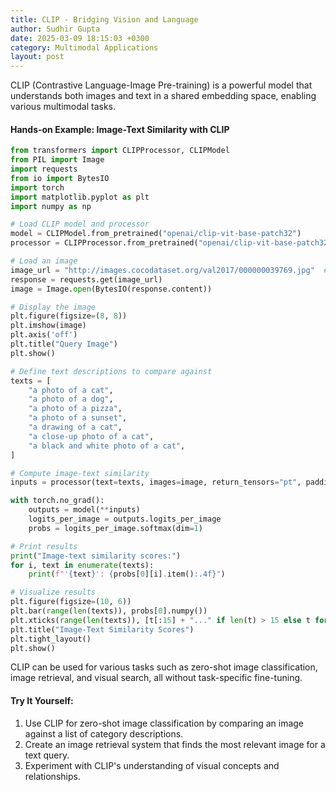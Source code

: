 ```yaml
---
title: CLIP - Bridging Vision and Language
author: Sudhir Gupta
date: 2025-03-09 18:15:03 +0300
category: Multimodal Applications
layout: post
---
```


CLIP (Contrastive Language-Image Pre-training) is a powerful model that understands both images and text in a shared embedding space, enabling various multimodal tasks.

#### Hands-on Example: Image-Text Similarity with CLIP

```python
from transformers import CLIPProcessor, CLIPModel
from PIL import Image
import requests
from io import BytesIO
import torch
import matplotlib.pyplot as plt
import numpy as np

# Load CLIP model and processor
model = CLIPModel.from_pretrained("openai/clip-vit-base-patch32")
processor = CLIPProcessor.from_pretrained("openai/clip-vit-base-patch32")

# Load an image
image_url = "http://images.cocodataset.org/val2017/000000039769.jpg"  # Cat image
response = requests.get(image_url)
image = Image.open(BytesIO(response.content))

# Display the image
plt.figure(figsize=(8, 8))
plt.imshow(image)
plt.axis('off')
plt.title("Query Image")
plt.show()

# Define text descriptions to compare against
texts = [
    "a photo of a cat",
    "a photo of a dog",
    "a photo of a pizza",
    "a photo of a sunset",
    "a drawing of a cat",
    "a close-up photo of a cat",
    "a black and white photo of a cat",
]

# Compute image-text similarity
inputs = processor(text=texts, images=image, return_tensors="pt", padding=True)

with torch.no_grad():
    outputs = model(**inputs)
    logits_per_image = outputs.logits_per_image
    probs = logits_per_image.softmax(dim=1)

# Print results
print("Image-text similarity scores:")
for i, text in enumerate(texts):
    print(f"'{text}': {probs[0][i].item():.4f}")

# Visualize results
plt.figure(figsize=(10, 6))
plt.bar(range(len(texts)), probs[0].numpy())
plt.xticks(range(len(texts)), [t[:15] + "..." if len(t) > 15 else t for t in texts], rotation=45, ha="right")
plt.title("Image-Text Similarity Scores")
plt.tight_layout()
plt.show()
```

CLIP can be used for various tasks such as zero-shot image classification, image retrieval, and visual search, all without task-specific fine-tuning.

#### Try It Yourself:
1. Use CLIP for zero-shot image classification by comparing an image against a list of category descriptions.
2. Create an image retrieval system that finds the most relevant image for a text query.
3. Experiment with CLIP's understanding of visual concepts and relationships.